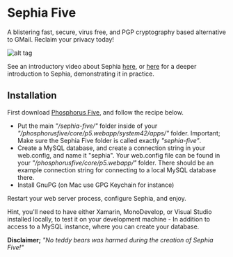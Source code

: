 # Sephia Five

A blistering fast, secure, virus free, and PGP cryptography based alternative to GMail. Reclaim your 
privacy today!

![alt tag](media/screenshot.png)

See an introductory video about Sephia [here](https://www.youtube.com/watch?v=_hRZnQCCKyY), 
or [here](https://www.youtube.com/watch?v=lzRJGU2UrT0) for a deeper introduction to Sephia, demonstrating it in practice.

## Installation

First download [Phosphorus Five](https://github.com/polterguy/phosphorusfive), and follow the recipe below.

* Put the main _"/sephia-five/"_ folder inside of your _"/phosphorusfive/core/p5.webapp/system42/apps/"_ folder. Important; Make sure the Sephia Five folder is called exactly _"sephia-five"_.
* Create a MySQL database, and create a connection string in your web.config, and name it "sephia". Your web.config file can be found in your _"/phosphorusfive/core/p5.webapp/"_ folder. There should be an example connection string for connecting to a local MySQL database there.
* Install GnuPG (on Mac use GPG Keychain for instance)

Restart your web server process, configure Sephia, and enjoy.

Hint, you'll need to have either Xamarin, MonoDevelop, or Visual Studio installed locally, to test it on your
development machine - In addition to access to a MySQL instance, where you can create your database.

**Disclaimer;** _"No teddy bears was harmed during the creation of Sephia Five!"_
